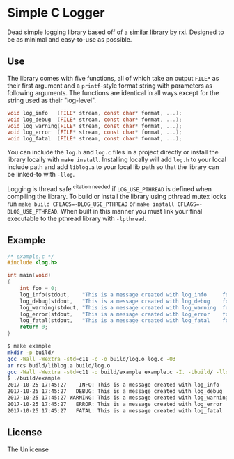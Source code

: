 # Simple C Logger

Dead simple logging library based off of a
[similar library](https://github.com/rxi/log.c) by rxi.
Designed to be as minimal and easy-to-use as possible.

## Use

The library comes with five functions, all of which take an output `FILE*` as
their first argument and a `printf`-style format string with parameters as
following arguments. The functions are identical in all ways except for the
string used as their "log-level".

```C
void log_info   (FILE* stream, const char* format, ...);
void log_debug  (FILE* stream, const char* format, ...);
void log_warning(FILE* stream, const char* format, ...);
void log_error  (FILE* stream, const char* format, ...);
void log_fatal  (FILE* stream, const char* format, ...);
```

You can include the `log.h` and `log.c` files in a project directly or install
the library locally with `make install`. Installing locally will add `log.h` to
your local include path and add `liblog.a` to your local lib path so that the
library can be linked-to with `-llog`.

Logging is thread safe <sup>citation needed</sup> if `LOG_USE_PTHREAD` is
defined when compiling the library. To build or install the library using
pthread mutex locks run `make build CFLAGS=-DLOG_USE_PTHREAD` or
`make install CFLAGS=-DLOG_USE_PTHREAD`. When built in this manner
you must link your final executable to the pthread library with `-lpthread`.

## Example

```C
/* example.c */
#include <log.h>

int main(void)
{
    int foo = 0;
    log_info(stdout,    "This is a message created with log_info     foo = %d", foo++);
    log_debug(stdout,   "This is a message created with log_debug    foo = %d", foo++);
    log_warning(stdout, "This is a message created with log_warning  foo = %d", foo++);
    log_error(stdout,   "This is a message created with log_error    foo = %d", foo++);
    log_fatal(stdout,   "This is a message created with log_fatal    foo = %d", foo++);
    return 0;
}
```
```sh
$ make example 
mkdir -p build/
gcc -Wall -Wextra -std=c11 -c -o build/log.o log.c -O3
ar rcs build/liblog.a build/log.o
gcc -Wall -Wextra -std=c11 -o build/example example.c -I. -Lbuild/ -llog
$ ./build/example 
2017-10-25 17:45:27    INFO: This is a message created with log_info     foo = 0
2017-10-25 17:45:27   DEBUG: This is a message created with log_debug    foo = 1
2017-10-25 17:45:27 WARNING: This is a message created with log_warning  foo = 2
2017-10-25 17:45:27   ERROR: This is a message created with log_error    foo = 3
2017-10-25 17:45:27   FATAL: This is a message created with log_fatal    foo = 4
```

## License
The Unlicense
